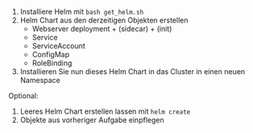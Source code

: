1. Installiere Helm mit `bash get_helm.sh`
2. Helm Chart aus den derzeitigen Objekten erstellen
   - Webserver deployment + (sidecar) + (init)
   - Service
   - ServiceAccount
   - ConfigMap
   - RoleBinding
3. Installieren Sie nun dieses Helm Chart in das Cluster in einen neuen Namespace

Optional:
1. Leeres Helm Chart erstellen lassen mit `helm create`
2. Objekte aus vorheriger Aufgabe einpflegen

